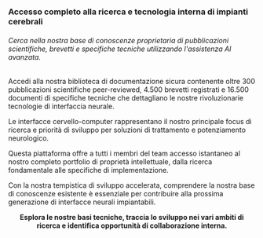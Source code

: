 ### Accesso completo alla ricerca e tecnologia interna di impianti cerebrali

###### Cerca nella nostra base di conoscenze proprietaria di pubblicazioni scientifiche, brevetti e specifiche tecniche utilizzando l'assistenza AI avanzata.

<search-input/>
<search-suggestions/>

Accedi alla nostra biblioteca di documentazione sicura contenente oltre 300 pubblicazioni scientifiche peer-reviewed, 4.500 brevetti registrati e 16.500 documenti di specifiche tecniche che dettagliano le nostre rivoluzionarie tecnologie di interfaccia neurale.

Le interfacce cervello-computer rappresentano il nostro principale focus di ricerca e priorità di sviluppo per soluzioni di trattamento e potenziamento neurologico.

Questa piattaforma offre a tutti i membri del team accesso istantaneo al nostro completo portfolio di proprietà intellettuale, dalla ricerca fondamentale alle specifiche di implementazione.

Con la nostra tempistica di sviluppo accelerata, comprendere la nostra base di conoscenze esistente è essenziale per contribuire alla prossima generazione di interfacce neurali impiantabili.

**<center>Esplora le nostre basi tecniche, traccia lo sviluppo nei vari ambiti di ricerca e identifica opportunità di collaborazione interna.</center>**
